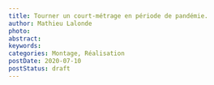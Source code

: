 ```yaml
---
title: Tourner un court-métrage en période de pandémie.
author: Mathieu Lalonde
photo: 
abstract: 
keywords: 
categories: Montage, Réalisation
postDate: 2020-07-10
postStatus: draft
---
```




<VideoPlayer src="https://player.vimeo.com/video/435790574?h=ea81dacb22" />